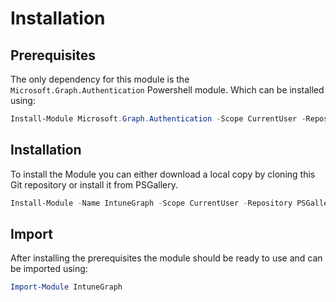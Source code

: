 # Installation
## Prerequisites
The only dependency for this module is the `Microsoft.Graph.Authentication` Powershell module.
Which can be installed using:

```Powershell
Install-Module Microsoft.Graph.Authentication -Scope CurrentUser -Repository PSGallery -Force
```

## Installation
To install the Module you can either download a local copy by cloning this Git repository or install it from PSGallery.

```Powershell
Install-Module -Name IntuneGraph -Scope CurrentUser -Repository PSGallery -Force
```

## Import
After installing the prerequisites the module should be ready to use and can be imported using:

```Powershell
Import-Module IntuneGraph
```